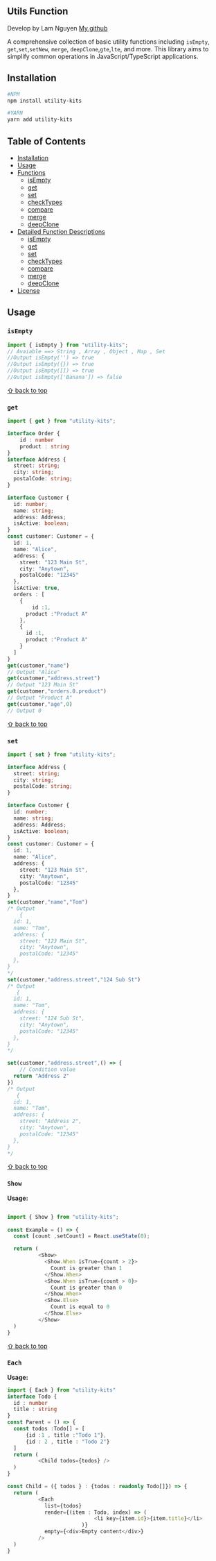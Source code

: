 ## Utils Function

Develop by Lam Nguyen [My github](https://github.com/thuyetlamm)


A comprehensive collection of basic utility functions including `isEmpty`, `get`,`set`,`setNew`, `merge`, `deepClone`,`gte`,`lte`, and more. This library aims to simplify common operations in JavaScript/TypeScript applications.

## Installation



```bash
#NPM
npm install utility-kits

#YARN
yarn add utility-kits
```


## Table of Contents

- [Installation](#installation)
- [Usage](#usage)
- [Functions](#functions)
    - [isEmpty](#isempty)
    - [get](#get)
    - [set](#set)
    - [checkTypes](#checkTypes)
    - [compare](#compare)
    - [merge](#merge)
    - [deepClone](#deepclone)
- [Detailed Function Descriptions](#detailed-function-descriptions)
    - [isEmpty](#isempty)
    - [get](#get)
    - [set](#set)
    - [checkTypes](#checkTypes)
    - [compare](#compare)
    - [merge](#merge)
    - [deepClone](#deepclone)
- [License](#license)

## Usage

### `isEmpty`

```typescript
import { isEmpty } from "utility-kits";
// Avaiable ==> String , Array , Object , Map , Set
//Output isEmpty('') => true
//Output isEmpty({}) => true
//Output isEmpty([]) => true
//Output isEmpty(['Banana']) => false

```
[⇧ back to top](#table-of-contents)


### `get`

```typescript
import { get } from "utility-kits";

interface Order {
    id : number
    product : string
}
interface Address {
  street: string;
  city: string;
  postalCode: string;
}

interface Customer {
  id: number;
  name: string;
  address: Address;
  isActive: boolean;
}
const customer: Customer = {
  id: 1,
  name: "Alice",
  address: {
    street: "123 Main St",
    city: "Anytown",
    postalCode: "12345"
  },
  isActive: true,
  orders : [
    {
        id :1,
      product :"Product A"
    },
    {
      id :1,
      product :"Product A"
    }
  ]
}
get(customer,"name")
// Output "Alice"
get(customer,"address.street")
// Output "123 Main St"
get(customer,"orders.0.product")
// Output "Product A"
get(customer,"age",0)
// Output 0

```
[⇧ back to top](#table-of-contents)

### `set`

```typescript
import { set } from "utility-kits";

interface Address {
  street: string;
  city: string;
  postalCode: string;
}

interface Customer {
  id: number;
  name: string;
  address: Address;
  isActive: boolean;
}
const customer: Customer = {
  id: 1,
  name: "Alice",
  address: {
    street: "123 Main St",
    city: "Anytown",
    postalCode: "12345"
  },
}
set(customer,"name","Tom")
/* Output 
    {
  id: 1,
  name: "Tom",
  address: {
    street: "123 Main St",
    city: "Anytown",
    postalCode: "12345"
  },
}
*/
set(customer,"address.street","124 Sub St")
/* Output 
   {
  id: 1,
  name: "Tom",
  address: {
    street: "124 Sub St",
    city: "Anytown",
    postalCode: "12345"
  },
}
*/

set(customer,"address.street",() => {
    // Condition value
  return "Address 2"
})
/* Output 
   {
  id: 1,
  name: "Tom",
  address: {
    street: "Address 2",
    city: "Anytown",
    postalCode: "12345"
  },
}
*/
```
[⇧ back to top](#table-of-contents)

### `Show`

**Usage:**

```typescript jsx

import { Show } from "utility-kits";
          
const Example = () => {
  const [count ,setCount] = React.useState(0);

  return (
          <Show>
            <Show.When isTrue={count > 2}>
              Count is greater than 1
            </Show.When>
            <Show.When isTrue={count > 0}>
              Count is greater than 0
            </Show.When>
            <Show.Else>
              Count is equal to 0
            </Show.Else>
          </Show>
  )
}

```
[⇧ back to top](#table-of-contents)


### `Each`

**Usage:**

```typescript jsx
import { Each } from "utility-kits"
interface Todo {
  id : number
  title : string
}
const Parent = () => {
  const todos :Todo[] = [
      {id :1 , title :"Todo 1"}, 
      {id : 2 , title : "Todo 2"}
  ]
  return (
          <Child todos={todos} />
  )
}

const Child = ({ todos } : {todos : readonly Todo[]}) => {
  return (
          <Each 
            list={todos}
            render={(item : Todo, index) => (
                            <li key={item.id}>{item.title}</li>
                        )}
            empty={<div>Empty content</div>}
          />
  )
}
```

